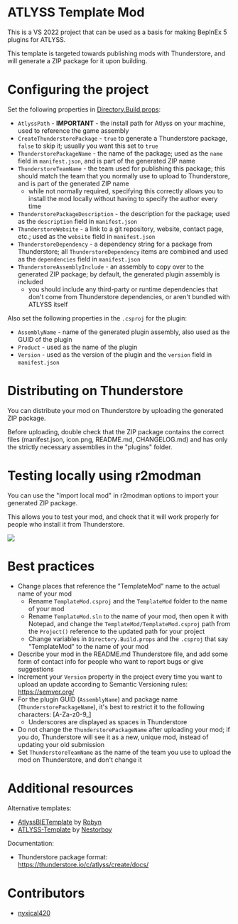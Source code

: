 # ATLYSS Template Mod

This is a VS 2022 project that can be used as a basis for making BepInEx 5 plugins for ATLYSS.

This template is targeted towards publishing mods with Thunderstore, and will generate a ZIP package for it upon building.

# Configuring the project

Set the following properties in [Directory.Build.props](./TemplateMod/Directory.Build.props):
- `AtlyssPath` - **IMPORTANT** - the install path for Atlyss on your machine, used to reference the game assembly
- `CreateThunderstorePackage` - `true` to generate a Thunderstore package, `false` to skip it; usually you want this set to `true`
- `ThunderstorePackageName` - the name of the package; used as the `name` field in `manifest.json`, and is part of the generated ZIP name
- `ThunderstoreTeamName` - the team used for publishing this package; this should match the team that you normally use to upload to Thunderstore, and is part of the generated ZIP name
  - while not normally required, specifying this correctly allows you to install the mod locally without having to specify the author every time
- `ThunderstorePackageDescription` - the description for the package; used as the `description` field in `manifest.json`
- `ThunderstoreWebsite` - a link to a git repository, website, contact page, etc.; used as the `website` field in `manifest.json`
- `ThunderstoreDependency` - a dependency string for a package from Thunderstore; all `ThunderstoreDependency` items are combined and used as the `dependencies` field in `manifest.json`
- `ThunderstoreAssemblyInclude` - an assembly to copy over to the generated ZIP package; by default, the generated plugin assembly is included
  - you should include any third-party or runtime dependencies that don't come from Thunderstore dependencies, or aren't bundled with ATLYSS itself 

Also set the following properties in the `.csproj` for the plugin:
- `AssemblyName` - name of the generated plugin assembly, also used as the GUID of the plugin
- `Product` - used as the name of the plugin
- `Version` - used as the version of the plugin and the `version` field in `manifest.json`

# Distributing on Thunderstore

You can distribute your mod on Thunderstore by uploading the generated ZIP package.

Before uploading, double check that the ZIP package contains the correct files (manifest.json, icon.png, README.md, CHANGELOG.md) and has only the strictly necessary assemblies in the "plugins" folder.

# Testing locally using r2modman

You can use the "Import local mod" in r2modman options to import your generated ZIP package.

This allows you to test your mod, and check that it will work properly for people who install it from Thunderstore.

![](https://i.imgur.com/qAsRVyA.png)

# Best practices

- Change places that reference the "TemplateMod" name to the actual name of your mod
  - Rename `TemplateMod.csproj` and the `TemplateMod` folder to the name of your mod
  - Rename `TemplateMod.sln` to the name of your mod, then open it with Notepad, and change the `TemplateMod/TemplateMod.csproj` path from the `Project()` reference to the updated path for your project
  - Change variables in `Directory.Build.props` and the `.csproj` that say "TemplateMod" to the name of your mod
- Describe your mod in the README.md Thunderstore file, and add some form of contact info for people who want to report bugs or give suggestions
- Increment your `Version` property in the project every time you want to upload an update according to Semantic Versioning rules: https://semver.org/
- For the plugin GUID (`AssemblyName`) and package name (`ThunderstorePackageName`), it's best to restrict it to the following characters: [A-Za-z0-9_]
  - Underscores are displayed as spaces in Thunderstore
- Do not change the `ThunderstorePackageName` after uploading your mod; if you do, Thunderstore will see it as a new, unique mod, instead of updating your old submission
- Set `ThunderstoreTeamName` as the name of the team you use to upload the mod on Thunderstore, and don't change it

# Additional resources

Alternative templates:
- [AtlyssBIETemplate](https://github.com/RobynLlama/AtlyssBIETemplate) by [Robyn](https://github.com/RobynLlama)
- [ATLYSS-Template](https://github.com/Nestorboy/ATLYSS-Template) by [Nestorboy](https://github.com/Nestorboy)

Documentation:
- Thunderstore package format: https://thunderstore.io/c/atlyss/create/docs/

# Contributors

- [nyxical420](https://github.com/nyxical420)